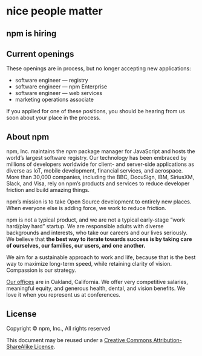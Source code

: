 <hgroup>
  <h1>nice people matter</h1>
  <h2>npm is hiring</h2>
</hgroup>

## Current openings

These openings are in process, but no longer accepting new
applications:

* software engineer — registry
* software engineer — npm Enterprise
* software engineer — web services
* marketing operations associate

If you applied for one of these positions, you should be hearing from
us soon about your place in the process.

## About npm

npm, Inc. maintains the _npm_ package manager for JavaScript and hosts the world’s largest software registry. Our technology has been embraced by millions of developers worldwide for client- and server-side applications as diverse as IoT, mobile development, financial services, and aerospace. More than 30,000 companies, including the BBC, DocuSign, IBM, SiriusXM, Slack, and Visa, rely on npm’s products and services to reduce developer friction and build amazing things.

npm’s mission is to take Open Source development to entirely new places. When everyone else is adding force, we work to reduce friction.

npm is not a typical product, and we are not a typical early-stage “work hard/play hard” startup. We are responsible adults with diverse backgrounds and interests, who take our careers and our lives seriously. We believe that __the best way to iterate towards success is by taking care of ourselves, our families, our users, and one another.__

We aim for a sustainable approach to work and life, because that is the best way to maximize long-term speed, while retaining clarity of vision. Compassion is our strategy.

[Our offices][offices] are in Oakland, California. We offer very competitive salaries, meaningful equity, and generous health, dental, and vision benefits. We love it when you represent us at conferences.

## License

Copyright &copy; npm, Inc., All rights reserved

This document may be reused under a [Creative Commons Attribution-ShareAlike License](http://creativecommons.org/licenses/by-sa/4.0/).


[offices]: https://www.google.com/maps/place/1999+Harrison+St,+Oakland,+CA+94612/@37.8077715,-122.2673374,17z/data=!3m1!4b1!4m2!3m1!1s0x808f874d2c997df9:0x8afe4a3bcea14bc3

[sweng-reg]: https://jobs.lever.co/npmjs/4f350d4d-87ad-4d4a-a005-86e4fbeb491a "npmjs - software engineer — registry"

[sweng-ent]: https://jobs.lever.co/npmjs/b9998f7a-6afb-40e4-8fbf-dd3e03640fb4 "npmjs - software engineer — npm Enterprise"

[sweng-web]: https://jobs.lever.co/npmjs/7187a425-899b-4db3-8fc7-21432ca2237c "npmjs - software engineer — web services"

[marketing]: https://jobs.lever.co/npmjs/98071321-a7fd-426e-bd59-927cab8c49d6 "npmjs - marketing operations associate"
